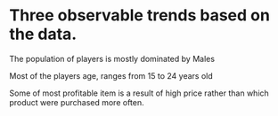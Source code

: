 # Three observable trends based on the data.

The population of players is mostly dominated by Males

Most of the players age, ranges from 15 to 24 years old

Some of most profitable item is a result of high price rather than which product were purchased more often.
